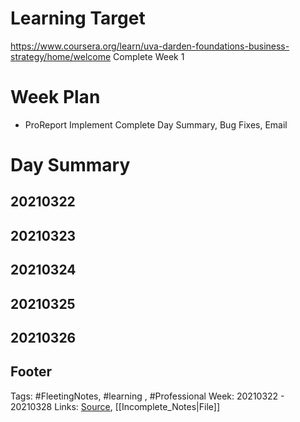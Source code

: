 # Learning Target
https://www.coursera.org/learn/uva-darden-foundations-business-strategy/home/welcome
Complete Week 1 
 
# Week Plan
- ProReport Implement Complete Day Summary, Bug Fixes, Email  


# Day Summary
## 20210322


## 20210323


## 20210324


## 20210325


## 20210326


## Footer

Tags: #FleetingNotes, #learning , #Professional
Week: 20210322 - 20210328
Links: 
[Source](template.md), [[Incomplete_Notes|File]]

<!--
Comment -   
-->
<!--stackedit_data:
eyJoaXN0b3J5IjpbODg0MTQwODAxXX0=
-->